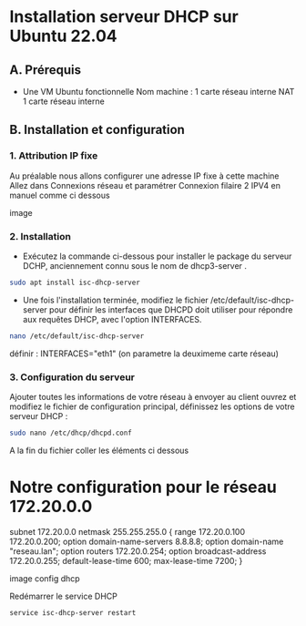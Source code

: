 # Installation serveur DHCP sur Ubuntu 22.04

## A. Prérequis

- Une VM Ubuntu  fonctionnelle
Nom machine : 
1 carte réseau interne NAT
1 carte réseau interne


## B. Installation et configuration

### 1. Attribution IP fixe

Au préalable nous allons configurer une adresse IP fixe à cette machine
Allez dans Connexions réseau et paramétrer Connexion filaire 2 IPV4 en manuel comme ci dessous

image




### 2. Installation

- Exécutez la commande ci-dessous pour installer le package du serveur DCHP, anciennement connu sous le nom de dhcp3-server .

```bash
sudo apt install isc-dhcp-server
```
 - Une fois l'installation terminée, modifiez le fichier /etc/default/isc-dhcp-server pour définir les interfaces que DHCPD doit utiliser pour répondre aux requêtes DHCP, avec l'option INTERFACES.

```bash
nano /etc/default/isc-dhcp-server
```
définir : INTERFACES="eth1" (on parametre la deuximeme carte réseau)

### 3. Configuration du serveur

Ajouter toutes les informations de votre réseau à envoyer au client 
ouvrez et modifiez le fichier de configuration principal, définissez les options de votre serveur DHCP :

```bash
sudo nano /etc/dhcp/dhcpd.conf
```

A la fin du fichier coller les éléments ci dessous

# Notre configuration pour le réseau 172.20.0.0
subnet 172.20.0.0 netmask 255.255.255.0 {
range 172.20.0.100 172.20.0.200;
option domain-name-servers 8.8.8.8;
option domain-name "reseau.lan";
option routers 172.20.0.254;
option broadcast-address 172.20.0.255;
default-lease-time 600;
max-lease-time 7200;
}

image config dhcp 

Redémarrer le service DHCP

```bash
service isc-dhcp-server restart
```
